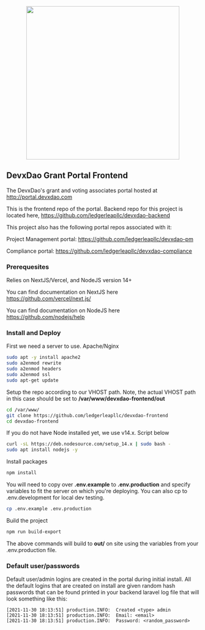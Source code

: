 <p align="center" padding-top="100">
	<img src="https://ledgerleap.com/web/images/devxdao-logo.png" width="400">
</p>

## DevxDao Grant Portal Frontend

The DevxDao's grant and voting associates portal hosted at http://portal.devxdao.com

This is the frontend repo of the portal. Backend repo for this project is located here, https://github.com/ledgerleapllc/devxdao-backend

This project also has the following portal repos associated with it:

Project Management portal: https://github.com/ledgerleapllc/devxdao-pm

Compliance portal: https://github.com/ledgerleapllc/devxdao-compliance

### Prerequesites

Relies on NextJS/Vercel, and NodeJS version 14+

You can find documentation on NextJS here https://github.com/vercel/next.js/

You can find documentation on NodeJS here https://github.com/nodejs/help

### Install and Deploy

First we need a server to use. Apache/Nginx

```bash
sudo apt -y install apache2
sudo a2enmod rewrite
sudo a2enmod headers
sudo a2enmod ssl
sudo apt-get update
```

Setup the repo according to our VHOST path. Note, the actual VHOST path in this case should be set to **/var/www/devxdao-frontend/out**

```bash
cd /var/www/
git clone https://github.com/ledgerleapllc/devxdao-frontend
cd devxdao-frontend
```

If you do not have Node installed yet, we use v14.x. Script below

```bash
curl -sL https://deb.nodesource.com/setup_14.x | sudo bash -
sudo apt install nodejs -y
```

Install packages

```bash
npm install
```

You will need to copy over **.env.example** to **.env.production** and specify variables to fit the server on which you're deploying. You can also cp to .env.development for local dev testing.

```bash
cp .env.example .env.production
```

Build the project

```bash
npm run build-export
```

The above commands will build to **out/** on site using the variables from your .env.production file.

### Default user/passwords

Default user/admin logins are created in the portal during initial install. 
All the default logins that are created on install are given random hash passwords that can be found printed in your backend laravel log file that will look something like this:

```
[2021-11-30 18:13:51] production.INFO:  Created <type> admin
[2021-11-30 18:13:51] production.INFO:  Email: <email>
[2021-11-30 18:13:51] production.INFO:  Password: <random_password>
```
